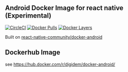 ## Android Docker Image for react native (Experimental)
[![CircleCI](https://circleci.com/gh/react-native-community/docker-android.svg?style=svg)](https://circleci.com/gh/react-native-community/docker-android)
[![Docker Pulls](https://img.shields.io/docker/pulls/digidem/docker-android.svg?maxAge=3600)](https://hub.docker.com/r/digidem/docker-android)
[![Docker Layers](https://images.microbadger.com/badges/image/digidem/docker-android.svg)](https://hub.docker.com/r/digidem/docker-android)

Built on [react-native-community/docker-android](https://github.com/react-native-community/docker-android)

## Dockerhub Image
see https://hub.docker.com/r/digidem/docker-android/
